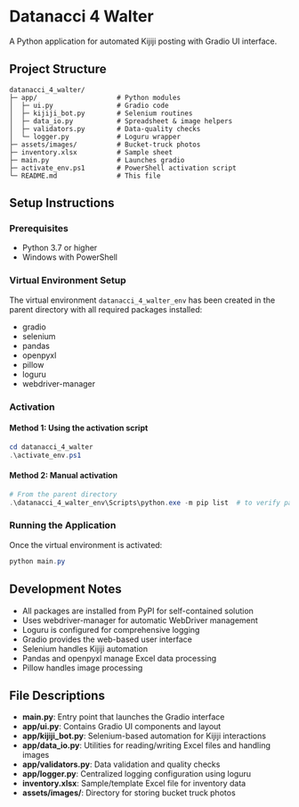 # Datanacci 4 Walter

A Python application for automated Kijiji posting with Gradio UI interface.

## Project Structure

```
datanacci_4_walter/
├─ app/                    # Python modules
│  ├─ ui.py                # Gradio code
│  ├─ kijiji_bot.py        # Selenium routines
│  ├─ data_io.py           # Spreadsheet & image helpers
│  ├─ validators.py        # Data-quality checks
│  └─ logger.py            # Loguru wrapper
├─ assets/images/          # Bucket-truck photos
├─ inventory.xlsx          # Sample sheet
├─ main.py                 # Launches gradio
├─ activate_env.ps1        # PowerShell activation script
└─ README.md               # This file
```

## Setup Instructions

### Prerequisites
- Python 3.7 or higher
- Windows with PowerShell

### Virtual Environment Setup

The virtual environment `datanacci_4_walter_env` has been created in the parent directory with all required packages installed:

- gradio
- selenium
- pandas
- openpyxl
- pillow
- loguru
- webdriver-manager

### Activation

#### Method 1: Using the activation script
```powershell
cd datanacci_4_walter
.\activate_env.ps1
```

#### Method 2: Manual activation
```powershell
# From the parent directory
.\datanacci_4_walter_env\Scripts\python.exe -m pip list  # to verify packages
```

### Running the Application

Once the virtual environment is activated:
```powershell
python main.py
```

## Development Notes

- All packages are installed from PyPI for self-contained solution
- Uses webdriver-manager for automatic WebDriver management
- Loguru is configured for comprehensive logging
- Gradio provides the web-based user interface
- Selenium handles Kijiji automation
- Pandas and openpyxl manage Excel data processing
- Pillow handles image processing

## File Descriptions

- **main.py**: Entry point that launches the Gradio interface
- **app/ui.py**: Contains Gradio UI components and layout
- **app/kijiji_bot.py**: Selenium-based automation for Kijiji interactions
- **app/data_io.py**: Utilities for reading/writing Excel files and handling images
- **app/validators.py**: Data validation and quality checks
- **app/logger.py**: Centralized logging configuration using loguru
- **inventory.xlsx**: Sample/template Excel file for inventory data
- **assets/images/**: Directory for storing bucket truck photos
